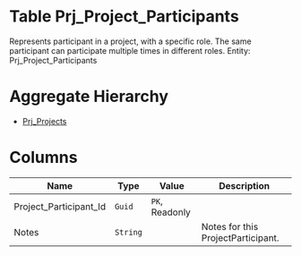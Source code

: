 # Table Prj_Project_Participants

Represents participant in a project, with a specific role. The same participant can participate multiple times in different roles. Entity: Prj_Project_Participants

# Aggregate Hierarchy

* [Prj_Projects](Prj_Projects.md)

# Columns

| Name | Type | Value | Description |
| - | - | - | --- |
|Project_Participant_Id|`Guid`|`PK`, Readonly||
|Notes|`String`||Notes for this ProjectParticipant. |
